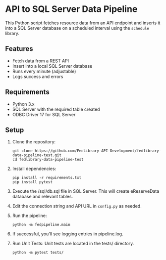 # API to SQL Server Data Pipeline

This Python script fetches resource data from an API endpoint and inserts it into a SQL Server database on a scheduled interval using the `schedule` library.

## Features

- Fetch data from a REST API
- Insert into a local SQL Server database
- Runs every minute (adjustable)
- Logs success and errors

## Requirements

- Python 3.x
- SQL Server with the required table created
- ODBC Driver 17 for SQL Server

## Setup

1. Clone the repository:
   ```
   git clone https://github.com/FedLibrary-API-Development/fedlibrary-data-pipeline-test.git
   cd fedlibrary-data-pipeline-test
   ```

2. Install dependencies:
   ```
   pip install -r requirements.txt
   pip install pytest
   ```

3. Execute the /sql/db.sql file in SQL Server. This will create eReserveData database and relevant tables.

4. Edit the connection string and API URL in `config.py` as needed.

5. Run the pipeline:
   ```
   python -m fedpipeline.main
   ```
6. If successful, you’ll see logging entries in pipeline.log.   

7. Run Unit Tests:
   Unit tests are located in the tests/ directory.
   ```
   python -m pytest tests/
   ```